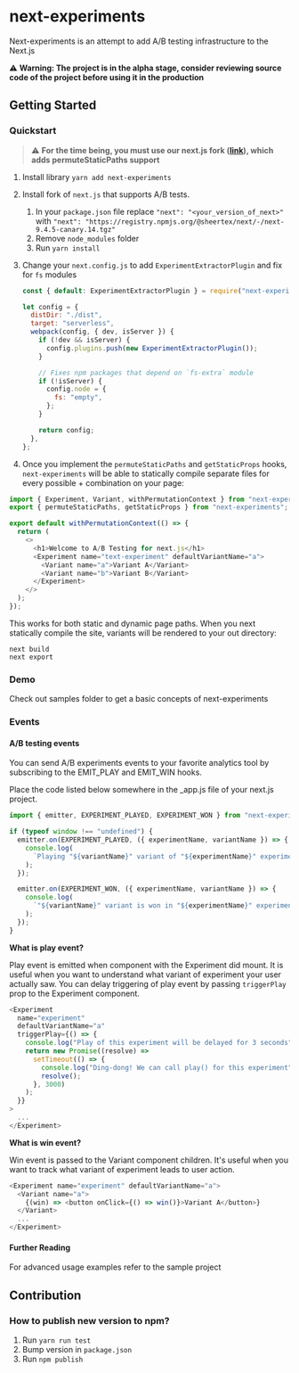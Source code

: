 # next-experiments

Next-experiments is an attempt to add A/B testing infrastructure to the Next.js

⚠️ **Warning: The project is in the alpha stage, consider reviewing source code of the project before using it in the production**

## Getting Started

### Quickstart

> ⚠️ **For the time being, you must use our next.js fork ([link](https://github.com/Sheertex/next.js)), which adds permuteStaticPaths support**

1. Install library `yarn add next-experiments`
1. Install fork of `next.js` that supports A/B tests.

   1. In your `package.json` file replace `"next": "<your_version_of_next>"` with `"next": "https://registry.npmjs.org/@sheertex/next/-/next-9.4.5-canary.14.tgz"`
   1. Remove `node_modules` folder
   1. Run `yarn install`

1. Change your `next.config.js` to add `ExperimentExtractorPlugin` and fix for `fs` modules

   ```js
   const { default: ExperimentExtractorPlugin } = require("next-experiments/dist/experimentExtractor");

   let config = {
     distDir: "./dist",
     target: "serverless",
     webpack(config, { dev, isServer }) {
       if (!dev && isServer) {
         config.plugins.push(new ExperimentExtractorPlugin());
       }

       // Fixes npm packages that depend on `fs-extra` module
       if (!isServer) {
         config.node = {
           fs: "empty",
         };
       }

       return config;
     },
   };
   ```

1. Once you implement the `permuteStaticPaths` and `getStaticProps` hooks, `next-experiments` will be able to statically compile separate files for every possible <Experiment> + <Variant> combination on your page:

```js
import { Experiment, Variant, withPermutationContext } from "next-experiments";
export { permuteStaticPaths, getStaticProps } from "next-experiments";

export default withPermutationContext(() => {
  return (
    <>
      <h1>Welcome to A/B Testing for next.js</h1>
      <Experiment name="text-experiment" defaultVariantName="a">
        <Variant name="a">Variant A</Variant>
        <Variant name="b">Variant B</Variant>
      </Experiment>
    </>
  );
});
```

This works for both static and dynamic page paths. When you next statically compile the site, variants will be rendered to your out directory:

```
next build
next export
```

### Demo

Check out samples folder to get a basic concepts of next-experiments

### Events

#### A/B testing events

You can send A/B experiments events to your favorite analytics tool by subscribing to the EMIT_PLAY and EMIT_WIN hooks.

Place the code listed below somewhere in the \_app.js file of your next.js project.

```js
import { emitter, EXPERIMENT_PLAYED, EXPERIMENT_WON } from "next-experiments";

if (typeof window !== "undefined") {
  emitter.on(EXPERIMENT_PLAYED, ({ experimentName, variantName }) => {
    console.log(
      `Playing "${variantName}" variant of "${experimentName}" experiment`
    );
  });

  emitter.on(EXPERIMENT_WON, ({ experimentName, variantName }) => {
    console.log(
      `"${variantName}" variant is won in "${experimentName}" experiment`
    );
  });
}
```

**What is play event?**

Play event is emitted when component with the Experiment did mount. It is useful when you want to understand what variant of experiment your user actually saw. You can delay triggering of play event by passing `triggerPlay` prop to the Experiment component.

```js
<Experiment
  name="experiment"
  defaultVariantName="a"
  triggerPlay={() => {
    console.log("Play of this experiment will be delayed for 3 seconds");
    return new Promise((resolve) =>
      setTimeout(() => {
        console.log("Ding-dong! We can call play() for this experiment");
        resolve();
      }, 3000)
    );
  }}
>
  ...
</Experiment>
```

**What is win event?**

Win event is passed to the Variant component children. It's useful when you want to track what variant of experiment leads to user action.

```js
<Experiment name="experiment" defaultVariantName="a">
  <Variant name="a">
    {(win) => <button onClick={() => win()}>Variant A</button>}
  </Variant>
  ...
</Experiment>
```

#### Further Reading

For advanced usage examples refer to the sample project

## Contribution

### How to publish new version to npm?

1. Run `yarn run test`
1. Bump version in `package.json`
1. Run `npm publish`
